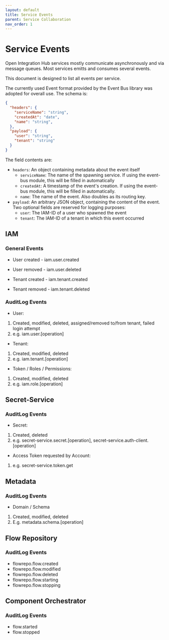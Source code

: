 ```yaml
---
layout: default
title: Service Events
parent: Service Collaboration
nav_order: 1
---
```


# Service Events

Open Integration Hub services mostly communicate asynchronously and via message queues. Most services emitts and consumes several events.

This document is designed to list all events per service.


The currently used Event format provided by the Event Bus library was adopted for overall use. The schema is:

```json
{
  "headers": {
    "serviceName": "string",
    "createdAt": "date",
    "name": "string",
  },
  "payload": {
    "user": "string",
    "tenant": "string"
  }
}
```

The field contents are:
- `headers`: An object containing metadata about the event itself
    - `serviceName`: The name of the spawning service. If using the event-bus module, this will be filled in automatically
    - `createdAt`: A timestamp of the event's creation. If using the event-bus module, this will be filled in automatically.
    - `name`: The name of the event. Also doubles as its routing key.
- `payload`: An arbitrary JSON object, containing the content of the event. Two optional fields are reserved for logging purposes:
    - `user`: The IAM-ID of a user who spawned the event
    - `tenant`: The IAM-ID of a tenant in which this event occurred


## IAM

### General Events

- User created - iam.user.created

- User removed - iam.user.deleted

- Tenant created - iam.tenant.created

- Tenant removed - iam.tenant.deleted

### AuditLog Events

- User:

1. Created, modified, deleted, assigned/removed to/from tenant, failed login attempt
2. e.g. iam.user.[operation]

- Tenant:

1. Created, modified, deleted
2. e.g. iam.tenant.[operation]

- Token / Roles / Permissions:

1. Created, modified, deleted
2. e.g. iam.role.[operation]

## Secret-Service

### AuditLog Events

- Secret:

1. Created, deleted
2. e.g. secret-service.secret.[operation], secret-service.auth-client.[operation]

- Access Token requested by Account:

1. e.g. secret-service.token.get

## Metadata

### AuditLog Events

- Domain / Schema

1. Created, modified, deleted
2. E.g. metadata.schema.[operation]

## Flow Repository

### AuditLog Events

- flowrepo.flow.created
- flowrepo.flow.modified
- flowrepo.flow.deleted
- flowrepo.flow.starting
- flowrepo.flow.stopping

## Component Orchestrator

### AuditLog Events

- flow.started
- flow.stopped
